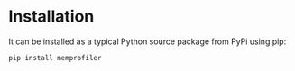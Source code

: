 # Installation

It can be installed as a typical Python source package from PyPi using pip:

```
pip install memprofiler
```